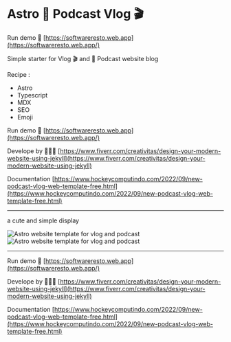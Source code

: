 # Astro 🎤 Podcast Vlog 🎬

Run demo 🚀 [https://softwareresto.web.app](https://softwareresto.web.app/)

Simple starter for Vlog 🎬 and 🎤 Podcast website blog

Recipe :

- Astro
- Typescript
- MDX
- SEO
- Emoji

Run demo 🚀 [https://softwareresto.web.app](https://softwareresto.web.app/)

Develope by 👩🏻‍🚀 [https://www.fiverr.com/creativitas/design-your-modern-website-using-jekyll](https://www.fiverr.com/creativitas/design-your-modern-website-using-jekyll)

Documentation [https://www.hockeycomputindo.com/2022/09/new-podcast-vlog-web-template-free.html](https://www.hockeycomputindo.com/2022/09/new-podcast-vlog-web-template-free.html)

---

a cute and simple display

![Astro website template for vlog and podcast](<https://blogger.googleusercontent.com/img/b/R29vZ2xl/AVvXsEhhcGMdF9Q-PVOlef0bQ1mIGEozD1q4fooNZTp7A2g8Xstz6MDqVOq2E1th4DUTQr1-JCSl0L-ozCvebaEtLuK-CHElsss-CSbFSW6HRJ7_21b5vdLbAj-Hc_gluod7_WNQqsToQLM7jFk0I1E-L-wkvM0ahn7G-6DaeNZ4W3fNrzm4o6O6Qx-pUXdJUg/s908/free%20astro%20seo%20website%20template%20themes%20(1).png>)
![Astro website template for vlog and podcast](<https://blogger.googleusercontent.com/img/b/R29vZ2xl/AVvXsEhpbZ-CPAmunCo8EnqaLiJkP-rGcdeTB2bYsmizefKr2i8ILaceSVa3kio8biPXt6vz3E-nB2YGK749Y5_mWM2PBILeht9PdSlzYGij6Xbdr_O9S7TlVO0hY_ImLkKnSppirEiP19IJ-BXQjAFcvXFumOS2DjpyXzbWBPUoZUg99dffxldYwvO6Le3J3A/s798/free%20astro%20seo%20website%20template%20themes%20(3).png>)

---

Run demo 🚀 [https://softwareresto.web.app](https://softwareresto.web.app/)

Develope by 👩🏻‍🚀 [https://www.fiverr.com/creativitas/design-your-modern-website-using-jekyll](https://www.fiverr.com/creativitas/design-your-modern-website-using-jekyll)

Documentation [https://www.hockeycomputindo.com/2022/09/new-podcast-vlog-web-template-free.html](https://www.hockeycomputindo.com/2022/09/new-podcast-vlog-web-template-free.html)
